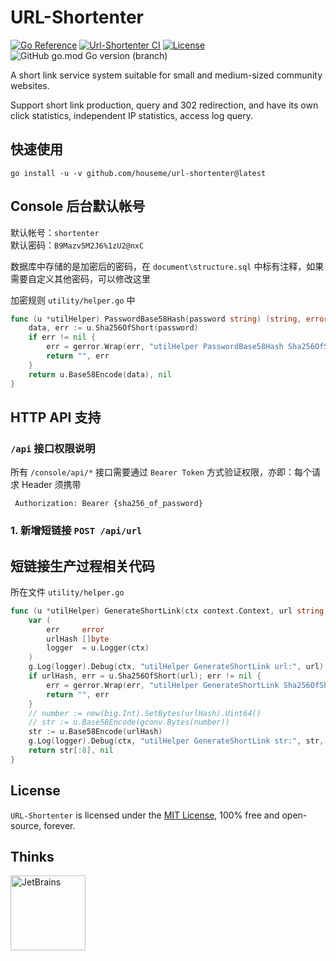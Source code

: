 # URL-Shortenter

[![Go Reference](https://pkg.go.dev/badge/github.com/houseme/url-shortenter.svg)](https://pkg.go.dev/github.com/houseme/url-shortenter)
[![Url-Shortenter CI](https://github.com/houseme/url-shortenter/actions/workflows/go.yml/badge.svg)](https://github.com/houseme/url-shortenter/actions/workflows/go.yml)
[![License](https://img.shields.io/github/license/houseme/url-shortenter.svg?style=flat)](https://github.com/houseme/url-shortenter)
![GitHub go.mod Go version (branch)](https://img.shields.io/github/go-mod/go-version/houseme/url-shortenter/main)

A short link service system suitable for small and medium-sized community websites.

Support short link production, query and 302 redirection, and have its own click statistics, independent IP statistics,
access log query.

## 快速使用

```shell
go install -u -v github.com/houseme/url-shortenter@latest
```

## Console 后台默认帐号

默认帐号：`shortenter`  
默认密码：`B9Mazv5M2J6%1zU2@nxC`

数据库中存储的是加密后的密码，在 `document\structure.sql` 中标有注释，如果需要自定义其他密码，可以修改这里

加密规则 `utility/helper.go` 中

```go 
func (u *utilHelper) PasswordBase58Hash(password string) (string, error) {
	data, err := u.Sha256OfShort(password)
	if err != nil {
		err = gerror.Wrap(err, "utilHelper PasswordBase58Hash Sha256OfShort error")
		return "", err
	}
	return u.Base58Encode(data), nil
}
```

## HTTP API 支持

### `/api` 接口权限说明

所有 `/console/api/*` 接口需要通过 `Bearer Token` 方式验证权限，亦即：每个请求 Header 须携带

```shell
 Authorization: Bearer {sha256_of_password}
```

### 1. 新增短链接 `POST /api/url`

## 短链接生产过程相关代码

所在文件 `utility/helper.go`

```go
func (u *utilHelper) GenerateShortLink(ctx context.Context, url string) (string, error) {
	var (
		err     error
		urlHash []byte
		logger  = u.Logger(ctx)
	)
	g.Log(logger).Debug(ctx, "utilHelper GenerateShortLink url:", url)
	if urlHash, err = u.Sha256OfShort(url); err != nil {
		err = gerror.Wrap(err, "utilHelper GenerateShortLink Sha256OfShort err")
		return "", err
	}
	// number := new(big.Int).SetBytes(urlHash).Uint64()
	// str := u.Base58Encode(gconv.Bytes(number))
    str := u.Base58Encode(urlHash)
	g.Log(logger).Debug(ctx, "utilHelper GenerateShortLink str:", str, " number:", number)
	return str[:8], nil
}
```

## License

`URL-Shortenter` is licensed under the [MIT License](LICENSE), 100% free and open-source, forever.

## Thinks

<a href="https://www.jetbrains.com/?from=URL-Shortenter"><img src="https://goframe.org/download/thumbnails/1114119/jetbrains.png" height="120" alt="JetBrains"/></a>